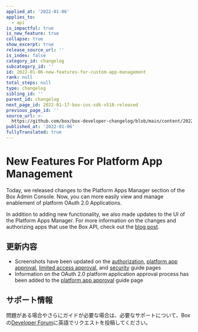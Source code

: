 ```yaml
---
applied_at: '2022-01-06'
applies_to:
  - api
is_impactful: true
is_new_feature: true
collapse: true
show_excerpt: true
release_source_url: ''
is_index: false
category_id: changelog
subcategory_id: ''
id: 2022-01-06-new-features-for-custom-app-management
rank: null
total_steps: null
type: changelog
sibling_id: ''
parent_id: changelog
next_page_id: 2022-01-17-box-ios-sdk-v510-released
previous_page_id: ''
source_url: >-
  https://github.com/box/box-developer-changelog/blob/main/content/2022/01-06-new-features-for-custom-app-management.md
published_at: '2022-01-06'
fullyTranslated: true
---
```

# New Features For Platform App Management

<!--alex ignore -->

Today, we released changes to the Platform Apps Manager section of the Box Admin Console. Now, you can more easily view and manage enablement of platform OAuth 2.0 Applications.

<!--alex enable -->

<!-- more -->

In addition to adding new functionality, we also made updates to the UI of the Platform Apps Manager. For more information on the changes and authorizing apps that use the Box API, check out the [blog post][2].

## 更新内容

* Screenshots have been updated on the [authorization][3], [platform app approval][4], [limited access approval][5], and [security][6] guide pages
* Information on the OAuth 2.0 platform application approval process has been added to the [platform app approval][4] guide page

## サポート情報

問題がある場合やさらにガイドが必要な場合は、必要なサポートについて、Boxの[Developer Forum][1]に英語でリクエストを投稿してください。

[1]: https://support.box.com/hc/en-us/community/topics/360001932973-Platform-and-Developer-Forum

[2]: https://medium.com/box-developer-blog/platform-apps-manager-updates-c79ccf8ebe97

[3]: g://authorization

[4]: g://authorization/platform-app-approval

[5]: g://authorization/limited-access-approval

[6]: g://security
